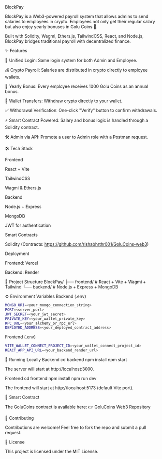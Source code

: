 BlockPay

BlockPay is a Web3-powered payroll system that allows admins to send salaries to employees in crypto. Employees not only get their regular salary but also enjoy yearly bonuses in Golu Coins 🎉.

Built with Solidity, Wagmi, Ethers.js, TailwindCSS, React, and Node.js, BlockPay bridges traditional payroll with decentralized finance.

✨ Features

🔑 Unified Login: Same login system for both Admin and Employee.

💰 Crypto Payroll: Salaries are distributed in crypto directly to employee wallets.

🎁 Yearly Bonus: Every employee receives 1000 Golu Coins as an annual bonus.

💸 Wallet Transfers: Withdraw crypto directly to your wallet.

✅ Withdrawal Verification: One-click "Verify" button to confirm withdrawals.

⚡ Smart Contract Powered: Salary and bonus logic is handled through a Solidity contract.

🛠️ Admin via API: Promote a user to Admin role with a Postman request.

🛠️ Tech Stack

Frontend

React + Vite

TailwindCSS

Wagmi & Ethers.js

Backend

Node.js + Express

MongoDB

JWT for authentication

Smart Contracts

Solidity (Contracts: https://github.com/rishabhrthr001/GoluCoins-web3)

Deployment

Frontend: Vercel

Backend: Render

📂 Project Structure
BlockPay/
├── frontend/ # React + Vite + Wagmi + Tailwind
└── backend/ # Node.js + Express + MongoDB

⚙️ Environment Variables
Backend (.env)
```bash
MONGO_URI=<your_mongo_connection_string>
PORT=<server_port>
JWT_SECRET=<your_jwt_secret>
PRIVATE_KEY=<your_wallet_private_key>
RPC_URL=<your_alchemy_or_rpc_url>
DEPLOYED_ADDRESS=<your_deployed_contract_address>
```

Frontend (.env)
```bash
VITE_WALLET_CONNECT_PROJECT_ID=<your_wallet_connect_project_id>
REACT_APP_API_URL=<your_backend_render_url>
```

🚀 Running Locally
Backend
cd backend
npm install
npm start

The server will start at http://localhost:3000.

Frontend
cd frontend
npm install
npm run dev

The frontend will start at http://localhost:5173 (default Vite port).

🔗 Smart Contract

The GoluCoins contract is available here:
👉 GoluCoins Web3 Repository

🤝 Contributing

Contributions are welcome! Feel free to fork the repo and submit a pull request.

📜 License

This project is licensed under the MIT License.


